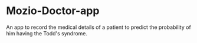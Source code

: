 # Mozio-Doctor-app

An app to record the medical details of a patient to predict the probability of him having the Todd's syndrome.
